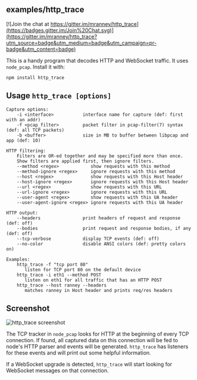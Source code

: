 ## examples/http_trace

[![Join the chat at https://gitter.im/mranney/http_trace](https://badges.gitter.im/Join%20Chat.svg)](https://gitter.im/mranney/http_trace?utm_source=badge&utm_medium=badge&utm_campaign=pr-badge&utm_content=badge)

This is a handy program that decodes HTTP and WebSocket traffic.  It uses `node_pcap`.  Install it with:

    npm install http_trace

## Usage `http_trace [options]`

    Capture options:
        -i <interface>           interface name for capture (def: first with an addr)
        -f <pcap_filter>         packet filter in pcap-filter(7) syntax (def: all TCP packets)
        -b <buffer>              size in MB to buffer between libpcap and app (def: 10)

    HTTP filtering:
        Filters are OR-ed together and may be specified more than once.
        Show filters are applied first, then ignore filters.
        --method <regex>            show requests with this method
        --method-ignore <regex>     ignore requests with this method
        --host <regex>              show requests with this Host header
        --host-ignore <regex>       ignore requests with this Host header
        --url <regex>               show requests with this URL
        --url-ignore <regex>        ignore requests with this URL
        --user-agent <regex>        show requests with this UA header
        --user-agent-ignore <regex> ignore requests with this UA header

    HTTP output:
        --headers                print headers of request and response (def: off)
        --bodies                 print request and response bodies, if any (def: off)
        --tcp-verbose            display TCP events (def: off)
        --no-color               disable ANSI colors (def: pretty colors on)

    Examples:
        http_trace -f "tcp port 80"
           listen for TCP port 80 on the default device
        http_trace -i eth1 --method POST
           listen on eth1 for all traffic that has an HTTP POST
        http_trace --host ranney --headers
           matches ranney in Host header and prints req/res headers

## Screenshot

![http_trace screenshot](http://ranney.com/httptrace.jpg)


The TCP tracker in `node_pcap` looks for HTTP at the beginning of every TCP connection.
If found, all captured data on this connection will be fed to node's HTTP parser and events will be generated.
`http_trace` has listeners for these events and will print out some helpful information.

If a WebSocket upgrade is detected, `http_trace` will start looking for WebSocket messages on that connection.
